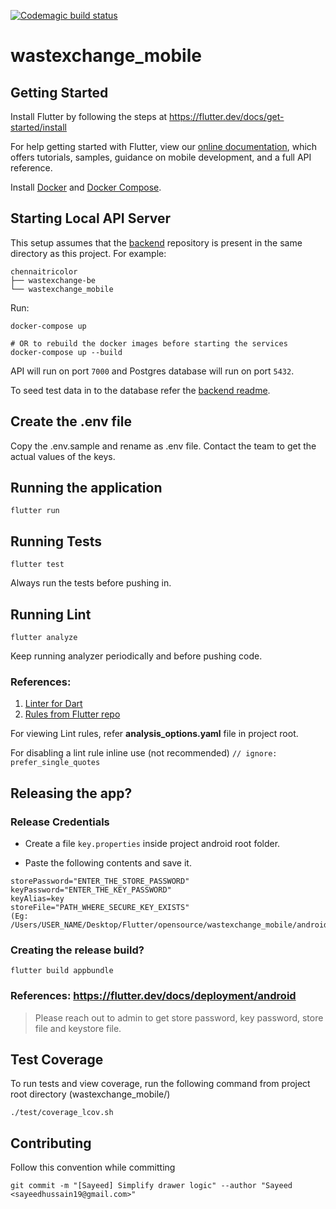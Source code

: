 [![Codemagic build status](https://api.codemagic.io/apps/5d541ac05ce262001e7fe21f/5d541ac05ce262001e7fe21e/status_badge.svg)](https://codemagic.io/apps/5d541ac05ce262001e7fe21f/5d541ac05ce262001e7fe21e/latest_build)

# wastexchange_mobile

## Getting Started

Install Flutter by following the steps at https://flutter.dev/docs/get-started/install

For help getting started with Flutter, view our
[online documentation](https://flutter.dev/docs), which offers tutorials,
samples, guidance on mobile development, and a full API reference.

Install [Docker](https://docs.docker.com/install/) and [Docker Compose](https://docs.docker.com/compose/install/).

## Starting Local API Server

This setup assumes that the [backend](https://github.com/chennaitricolor/wastexchange-be) repository is present in the same directory as this project. For example:
```
chennaitricolor
├── wastexchange-be
└── wastexchange_mobile
```

Run:

```
docker-compose up

# OR to rebuild the docker images before starting the services
docker-compose up --build
```

API will run on port `7000` and Postgres database will run on port `5432`.

To seed test data in to the database refer the [backend readme](https://github.com/chennaitricolor/wastexchange-be#dev-machine-setup).

## Create the .env file

Copy the .env.sample and rename as .env file. Contact the team to get the actual values of the keys.

## Running the application

``flutter run``

## Running Tests

``flutter test``

Always run the tests before pushing in. 

## Running Lint

``flutter analyze``

Keep running analyzer periodically and before pushing code. 

### References:
1. [Linter for Dart](https://dart-lang.github.io/linter/lints/)
2. [Rules from Flutter repo](https://github.com/flutter/flutter/blob/master/analysis_options.yaml) 

For viewing Lint rules, refer  **analysis_options.yaml** file in project root.

For disabling a lint rule inline use (not recommended)
``// ignore: prefer_single_quotes``

## Releasing the app?

### Release Credentials

- Create a file `key.properties` inside project android root folder.

- Paste the following contents and save it.

```
storePassword="ENTER_THE_STORE_PASSWORD"
keyPassword="ENTER_THE_KEY_PASSWORD"
keyAlias=key
storeFile="PATH_WHERE_SECURE_KEY_EXISTS"
(Eg: /Users/USER_NAME/Desktop/Flutter/opensource/wastexchange_mobile/android/wasteexchange.jks)
```

### Creating the release build?

```flutter build appbundle```

### References: https://flutter.dev/docs/deployment/android

> Please reach out to admin to get store password, key password, store file and keystore file.

## Test Coverage

To run tests and view coverage, run the following command from project root directory (wastexchange_mobile/)

``./test/coverage_lcov.sh``


## Contributing

Follow this convention while committing

``git commit -m "[Sayeed] Simplify drawer logic" --author "Sayeed <sayeedhussain19@gmail.com>"``
